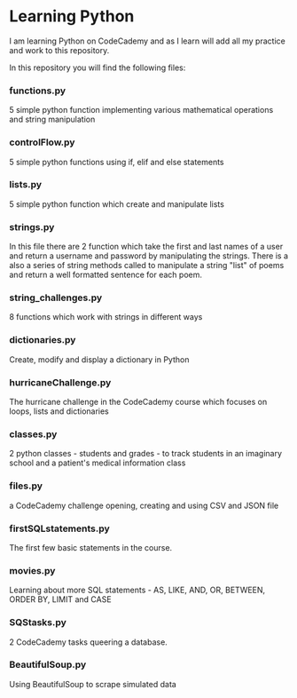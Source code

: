 # Learning Python

I am learning Python on CodeCademy and as I learn will add all my practice and work to this repository.

In this repository you will find the following files:

### functions.py

5 simple python function implementing various mathematical operations and string manipulation

### controlFlow.py

5 simple python functions using if, elif and else statements

### lists.py

5 simple python function which create and manipulate lists

### strings.py

In this file there are 2 function which take the first and last names of a user and return a username and password by manipulating the strings.
There is a also a series of string methods called to manipulate a string "list" of poems and return a well formatted sentence for each poem.

### string_challenges.py

8 functions which work with strings in different ways

### dictionaries.py

Create, modify and display a dictionary in Python

### hurricaneChallenge.py
The hurricane challenge in the CodeCademy course which focuses on loops, lists and dictionaries

### classes.py
2 python classes - students and grades - to track students in an imaginary school and a patient's medical information class

### files.py
a CodeCademy challenge opening, creating and using CSV and JSON file

### firstSQLstatements.py
The first few basic statements in the course. 

### movies.py
Learning about more SQL statements - AS, LIKE, AND, OR, BETWEEN, ORDER BY, LIMIT and CASE

### SQStasks.py
2 CodeCademy tasks queering a database.

### BeautifulSoup.py
Using BeautifulSoup to scrape simulated data 